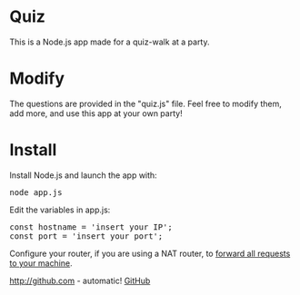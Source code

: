 # Quiz

This is a Node.js app made for a quiz-walk at a party. 

# Modify 

The questions are provided in the "quiz.js" file. Feel free to modify them, add more, and 
use this app at your own party! 

# Install

Install <href a="https://nodejs.org/en/">Node.js</href> and launch the app with: 
<pre>
node app.js
</pre>

Edit the variables in app.js:
<pre>
const hostname = 'insert your IP';
const port = 'insert your port';
</pre>

Configure your router, if you are using a NAT router, to [forward all requests to your machine]("https://en.wikipedia.org/wiki/Port_forwarding").

http://github.com - automatic!
[GitHub](http://github.com)
